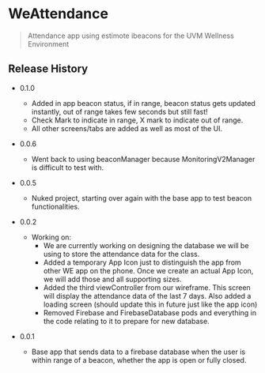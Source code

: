 # WeAttendance
> Attendance app using estimote ibeacons for the UVM Wellness Environment

## Release History
* 0.1.0
    * Added in app beacon status, if in range, beacon status gets updated instantly, out of range takes few seconds but still fast!
    * Check Mark to indicate in range, X mark to indicate out of range.
    * All other screens/tabs are added as well as most of the UI.

* 0.0.6
    * Went back to using beaconManager because MonitoringV2Manager is difficult to test with.

* 0.0.5
    * Nuked project, starting over again with the base app to test beacon functionalities.

* 0.0.2
    * Working on:
        *  We are currently working on designing the database we will be using to store the attendance data for the class.
        *  Added a temporary App Icon just to distinguish the app from other WE app on the phone. Once we create an actual App Icon, we will add those and all supporting sizes.
        * Added the third viewController from our wireframe. This screen will display the attendance data of the last 7 days. Also added a loading screen (should update this in future just like the app icon)
        * Removed Firebase and FirebaseDatabase pods and everything in the code relating to it to prepare for new database.

* 0.0.1
    * Base app that sends data to a firebase database when the user is within range of a beacon, whether the app is open or fully closed.

